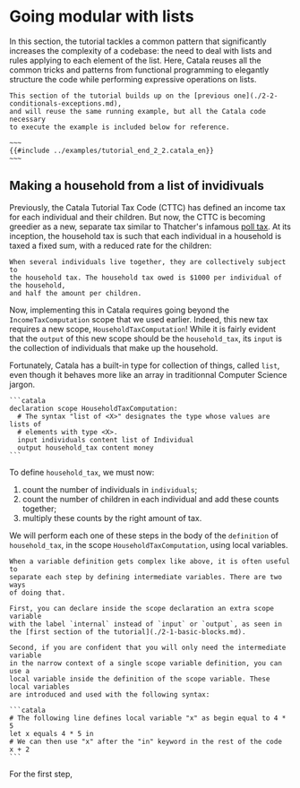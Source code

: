 # Going modular with lists

In this section, the tutorial tackles a common pattern that significantly
increases the complexity of a codebase: the need to deal with lists and rules
applying to each element of the list. Here, Catala reuses all the common tricks
and patterns from functional programming to elegantly structure the code while
performing expressive operations on lists.

~~~~~~admonish info collapsible=true title="Recap of the previous section"
This section of the tutorial builds up on the [previous one](./2-2-conditionals-exceptions.md),
and will reuse the same running example, but all the Catala code necessary
to execute the example is included below for reference.

~~~
{{#include ../examples/tutorial_end_2_2.catala_en}}
~~~
~~~~~~

## Making a household from a list of invidivuals

Previously, the Catala Tutorial Tax Code (CTTC) has defined an income tax for
each individual and their children. But now, the CTTC is becoming greedier as a
new, separate tax similar to Thatcher's infamous [poll
tax](https://en.wikipedia.org/wiki/Poll_tax_(Great_Britain)). At its inception,
the household tax is such that each individual in a household is taxed a fixed
sum, with a reduced rate for the children:

~~~admonish quote title="Article 7"
When several individuals live together, they are collectively subject to
the household tax. The household tax owed is $1000 per individual of the household,
and half the amount per children.
~~~

Now, implementing this in Catala requires going beyond the
`IncomeTaxComputation` scope that we used earlier. Indeed, this new tax requires
a new scope, `HouseholdTaxComputation`! While it is fairly evident that the
`output` of this new scope should be the `household_tax`, its `input` is the
collection of individuals that make up the household.

Fortunately, Catala has a built-in type for collection of things, called `list`,
even though it behaves more like an array in traditionnal Computer Science
jargon.

~~~admonish note title="Declaring a new scope with a list input"
```catala
declaration scope HouseholdTaxComputation:
  # The syntax "list of <X>" designates the type whose values are lists of
  # elements with type <X>.
  input individuals content list of Individual
  output household_tax content money
```
~~~

To define `household_tax`, we must now:
1. count the number of individuals in `individuals`;
2. count the number of children in each individual and add these counts together;
3. multiply these counts by the right amount of tax.

We will perform each one of these steps in the body of the `definition` of
`household_tax`, in the scope `HouseholdTaxComputation`, using local
variables.

~~~admonish tip title="`internal` scope variables and local variables in definitions"
When a variable definition gets complex like above, it is often useful to
separate each step by defining intermediate variables. There are two ways
of doing that.

First, you can declare inside the scope declaration an extra scope variable
with the label `internal` instead of `input` or `output`, as seen in
the [first section of the tutorial](./2-1-basic-blocks.md).

Second, if you are confident that you will only need the intermediate variable
in the narrow context of a single scope variable definition, you can use a
local variable inside the definition of the scope variable. These local variables
are introduced and used with the following syntax:

```catala
# The following line defines local variable "x" as begin equal to 4 * 5
let x equals 4 * 5 in
# We can then use "x" after the "in" keyword in the rest of the code
x + 2
```
~~~

For the first step,
